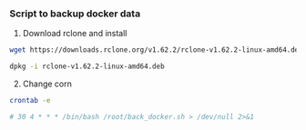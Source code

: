 ### Script to backup docker data

1. Download rclone and install
``` bash
wget https://downloads.rclone.org/v1.62.2/rclone-v1.62.2-linux-amd64.deb

dpkg -i rclone-v1.62.2-linux-amd64.deb
```

2. Change corn
``` bash
crontab -e

# 30 4 * * * /bin/bash /root/back_docker.sh > /dev/null 2>&1
```
